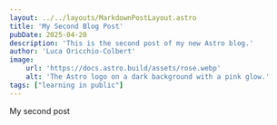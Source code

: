 ```yaml
---
layout: ../../layouts/MarkdownPostLayout.astro
title: 'My Second Blog Post'
pubDate: 2025-04-20
description: 'This is the second post of my new Astro blog.'
author: 'Luca Oricchio-Colbert'
image:
    url: 'https://docs.astro.build/assets/rose.webp'
    alt: 'The Astro logo on a dark background with a pink glow.'
tags: ["learning in public"]
---
```

My second post